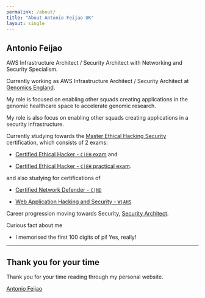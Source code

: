 ```yaml
---
permalink: /about/
title: "About Antonio Feijao UK"
layout: single
---
```


## Antonio Feijao

AWS Infrastructure Architect / Security Architect with Networking and Security Specialism.

Currently working as AWS Infrastructure Architect / Security Architect at [Genomics England](https://www.genomicsengland.co.uk/).

My role is focused on enabling other squads creating applications in the genomic healthcare space to accelerate genomic research.

My role is also focus on enabling other squads creating applications in a security infrastructure.

Currently studying towards the [Master Ethical Hacking Security](https://www.eccouncil.org/programs/certified-ethical-hacker-ceh-master/) certification, which consists of 2 exams:

* [Certified Ethical Hacker - `C|EH` exam](https://www.eccouncil.org/programs/certified-ethical-hacker-ceh/) and

* [Certified Ethical Hacker - `C|EH` practical exam](https://www.eccouncil.org/programs/certified-ethical-hacker-ceh-master/).

and also studying for certifications of

* [Certified Network Defender - `C|ND`](https://www.eccouncil.org/programs/certified-network-security-course/)

* [Web Application Hacking and Security - `W|AHS`](https://iclass.eccouncil.org/web-application-hacking-and-security/)

Career progression moving towards Security, [Security Architect](https://www.gov.uk/guidance/security-architect).

Curious fact about me

* I memorised the first 100 digits of pi! Yes, really!

----

## Thank you for your time

Thank you for your time reading through my personal website.

[Antonio Feijao](https://antoniofeijao.com/)
